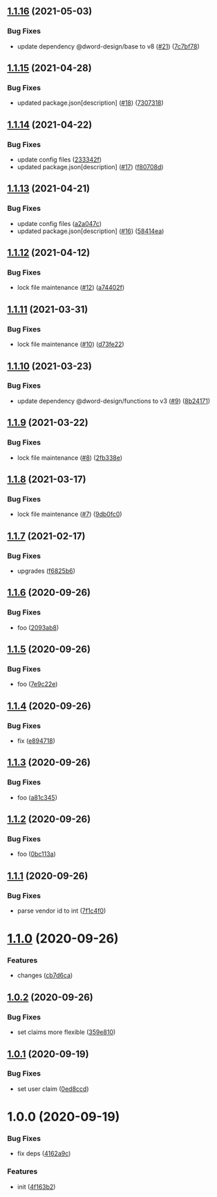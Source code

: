 ## [1.1.16](https://github.com/dword-design/firebase-functions-paddle/compare/v1.1.15...v1.1.16) (2021-05-03)


### Bug Fixes

* update dependency @dword-design/base to v8 ([#21](https://github.com/dword-design/firebase-functions-paddle/issues/21)) ([7c7bf78](https://github.com/dword-design/firebase-functions-paddle/commit/7c7bf78b89c98c633a2f62fa18d2ff8b351c3479))

## [1.1.15](https://github.com/dword-design/firebase-functions-paddle/compare/v1.1.14...v1.1.15) (2021-04-28)


### Bug Fixes

* updated package.json[description] ([#18](https://github.com/dword-design/firebase-functions-paddle/issues/18)) ([7307318](https://github.com/dword-design/firebase-functions-paddle/commit/7307318643f01b6bcd44b020fdba8e1999eafe61))

## [1.1.14](https://github.com/dword-design/firebase-functions-paddle/compare/v1.1.13...v1.1.14) (2021-04-22)


### Bug Fixes

* update config files ([233342f](https://github.com/dword-design/firebase-functions-paddle/commit/233342f217f40a88cfddb06863c15c71decb0f38))
* updated package.json[description] ([#17](https://github.com/dword-design/firebase-functions-paddle/issues/17)) ([f80708d](https://github.com/dword-design/firebase-functions-paddle/commit/f80708dab09e7cdcccc383477b2787bafed1978b))

## [1.1.13](https://github.com/dword-design/firebase-functions-paddle/compare/v1.1.12...v1.1.13) (2021-04-21)


### Bug Fixes

* update config files ([a2a047c](https://github.com/dword-design/firebase-functions-paddle/commit/a2a047ceb00e3370c7e0192667864ebc8f018ccf))
* updated package.json[description] ([#16](https://github.com/dword-design/firebase-functions-paddle/issues/16)) ([58414ea](https://github.com/dword-design/firebase-functions-paddle/commit/58414ea5fa2d70fa14da5aa78b0a8a9c3cdfcf94))

## [1.1.12](https://github.com/dword-design/firebase-functions-paddle/compare/v1.1.11...v1.1.12) (2021-04-12)


### Bug Fixes

* lock file maintenance ([#12](https://github.com/dword-design/firebase-functions-paddle/issues/12)) ([a74402f](https://github.com/dword-design/firebase-functions-paddle/commit/a74402fedda4b75181138c201ee7a40f91ee28be))

## [1.1.11](https://github.com/dword-design/firebase-functions-paddle/compare/v1.1.10...v1.1.11) (2021-03-31)


### Bug Fixes

* lock file maintenance ([#10](https://github.com/dword-design/firebase-functions-paddle/issues/10)) ([d73fe22](https://github.com/dword-design/firebase-functions-paddle/commit/d73fe229bf96bc5f427ae78e9fce7af8dba49e0d))

## [1.1.10](https://github.com/dword-design/firebase-functions-paddle/compare/v1.1.9...v1.1.10) (2021-03-23)


### Bug Fixes

* update dependency @dword-design/functions to v3 ([#9](https://github.com/dword-design/firebase-functions-paddle/issues/9)) ([8b24171](https://github.com/dword-design/firebase-functions-paddle/commit/8b241715f697663633ffe8b1ac08c31bf5d7d7f4))

## [1.1.9](https://github.com/dword-design/firebase-functions-paddle/compare/v1.1.8...v1.1.9) (2021-03-22)


### Bug Fixes

* lock file maintenance ([#8](https://github.com/dword-design/firebase-functions-paddle/issues/8)) ([2fb338e](https://github.com/dword-design/firebase-functions-paddle/commit/2fb338eb7cb5cbb7d933f1020a10472f18038f7f))

## [1.1.8](https://github.com/dword-design/firebase-functions-paddle/compare/v1.1.7...v1.1.8) (2021-03-17)


### Bug Fixes

* lock file maintenance ([#7](https://github.com/dword-design/firebase-functions-paddle/issues/7)) ([9db0fc0](https://github.com/dword-design/firebase-functions-paddle/commit/9db0fc0e871b8cb4186662a35bfd39345f39e83f))

## [1.1.7](https://github.com/dword-design/firebase-functions-paddle/compare/v1.1.6...v1.1.7) (2021-02-17)


### Bug Fixes

* upgrades ([f6825b6](https://github.com/dword-design/firebase-functions-paddle/commit/f6825b6b0df3b153b72104319d0fd6befa7ad853))

## [1.1.6](https://github.com/dword-design/firebase-functions-paddle/compare/v1.1.5...v1.1.6) (2020-09-26)


### Bug Fixes

* foo ([2093ab8](https://github.com/dword-design/firebase-functions-paddle/commit/2093ab82c5d6be5af7e1e5310f73b630819e783d))

## [1.1.5](https://github.com/dword-design/firebase-functions-paddle/compare/v1.1.4...v1.1.5) (2020-09-26)


### Bug Fixes

* foo ([7e9c22e](https://github.com/dword-design/firebase-functions-paddle/commit/7e9c22e57d3e6db2ccd1444c9a858a48107746a1))

## [1.1.4](https://github.com/dword-design/firebase-functions-paddle/compare/v1.1.3...v1.1.4) (2020-09-26)


### Bug Fixes

* fix ([e894718](https://github.com/dword-design/firebase-functions-paddle/commit/e894718677399ce128fc7daf837f8d5db89a7ec5))

## [1.1.3](https://github.com/dword-design/firebase-functions-paddle/compare/v1.1.2...v1.1.3) (2020-09-26)


### Bug Fixes

* foo ([a81c345](https://github.com/dword-design/firebase-functions-paddle/commit/a81c3450471944033c43fe4399fd0a2c878e491d))

## [1.1.2](https://github.com/dword-design/firebase-functions-paddle/compare/v1.1.1...v1.1.2) (2020-09-26)


### Bug Fixes

* foo ([0bc113a](https://github.com/dword-design/firebase-functions-paddle/commit/0bc113af3da4d7c01bd5871cb1ab2d00dc783063))

## [1.1.1](https://github.com/dword-design/firebase-functions-paddle/compare/v1.1.0...v1.1.1) (2020-09-26)


### Bug Fixes

* parse vendor id to int ([7f1c4f0](https://github.com/dword-design/firebase-functions-paddle/commit/7f1c4f0a19edc409a614b2adc144cc36542feb52))

# [1.1.0](https://github.com/dword-design/firebase-functions-paddle/compare/v1.0.2...v1.1.0) (2020-09-26)


### Features

* changes ([cb7d6ca](https://github.com/dword-design/firebase-functions-paddle/commit/cb7d6ca02b81d2d0985f2e170b51e7a51b01d399))

## [1.0.2](https://github.com/dword-design/firebase-functions-paddle/compare/v1.0.1...v1.0.2) (2020-09-26)


### Bug Fixes

* set claims more flexible ([359e810](https://github.com/dword-design/firebase-functions-paddle/commit/359e8102453cdb1c0f2c31e73fe1345f62d17534))

## [1.0.1](https://github.com/dword-design/firebase-functions-paddle/compare/v1.0.0...v1.0.1) (2020-09-19)


### Bug Fixes

* set user claim ([0ed8ccd](https://github.com/dword-design/firebase-functions-paddle/commit/0ed8ccdd02de8e09757e9d26fd6b588acb814a83))

# 1.0.0 (2020-09-19)


### Bug Fixes

* fix deps ([4162a9c](https://github.com/dword-design/firebase-functions-paddle/commit/4162a9cac81c2512c6b887d0bc575539ed913558))


### Features

* init ([4f163b2](https://github.com/dword-design/firebase-functions-paddle/commit/4f163b2b8f4c1445b97827db3a6f59eb2e2d1fd0))
